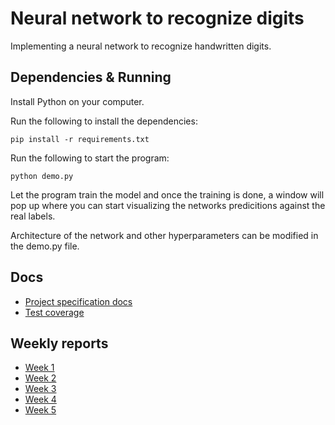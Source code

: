 # Neural network to recognize digits

Implementing a neural network to recognize handwritten digits.

## Dependencies & Running
Install Python on your computer.

Run the following to install the dependencies:
```console
pip install -r requirements.txt
```

Run the following to start the program:
```console
python demo.py
```

Let the program train the model and once the training is done, a window will pop up where you can start visualizing the networks predicitions against the real labels.

Architecture of the network and other hyperparameters can be modified in the demo.py file.

## Docs
- [Project specification docs](https://github.com/luukasmakila/neural-network-to-recognize-digits/blob/main/docs/spec_doc.md)
- [Test coverage](https://luukasmakila.github.io/neural-network-to-recognize-digits/)

## Weekly reports
- [Week 1](https://github.com/luukasmakila/neural-network-to-recognize-digits/blob/main/docs/week_1_report.md)
- [Week 2](https://github.com/luukasmakila/neural-network-to-recognize-digits/blob/main/docs/week_2_report.md)
- [Week 3](https://github.com/luukasmakila/neural-network-to-recognize-digits/blob/main/docs/week_3_report.md)
- [Week 4](https://github.com/luukasmakila/neural-network-to-recognize-digits/blob/main/docs/week_4_report.md)
- [Week 5](https://github.com/luukasmakila/neural-network-to-recognize-digits/blob/main/docs/week_5_report.md)

